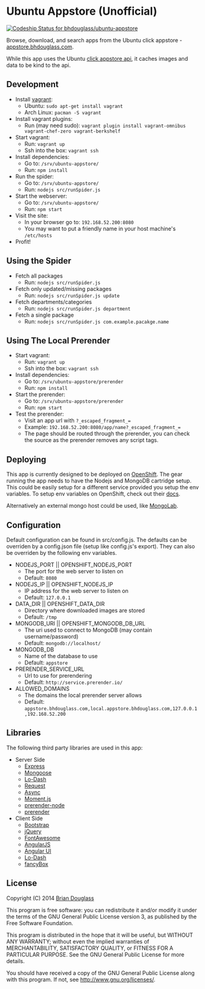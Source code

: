 # Ubuntu Appstore (Unofficial) #

[ ![Codeship Status for bhdouglass/ubuntu-appstore](https://codeship.com/projects/6a279da0-64a5-0132-af74-0639b0c195d6/status?branch=master)](https://codeship.com/projects/52618)

Browse, download, and search apps from the Ubuntu click appstore - [appstore.bhdouglass.com](http://appstore.bhdouglass.com/).

While this app uses the Ubuntu [click appstore api](https://wiki.ubuntu.com/AppStore/Interfaces/ClickPackageIndex),
it caches images and data to be kind to the api.

## Development ##

* Install [vagrant](http://vagrantup.com/):
    * Ubuntu: `sudo apt-get install vagrant`
    * Arch Linux: `pacman -S vagrant`
* Install vagrant plugins:
    * Run (may need sudo): `vagrant plugin install vagrant-omnibus vagrant-chef-zero vagrant-berkshelf`
* Start vagrant:
    * Run: `vagrant up`
    * Ssh into the box: `vagrant ssh`
* Install dependencies:
    * Go to: `/srv/ubuntu-appstore/`
    * Run: `npm install`
* Run the spider:
    * Go to: `/srv/ubuntu-appstore/`
    * Run: `nodejs src/runSpider.js`
* Start the webserver:
    * Go to: `/srv/ubuntu-appstore/`
    * Run: `npm start`
* Visit the site:
    * In your browser go to: `192.168.52.200:8080`
    * You may want to put a friendly name in your host machine's `/etc/hosts`
* Profit!

## Using the Spider ##

* Fetch all packages
    * Run: `nodejs src/runSpider.js`
* Fetch only updated/missing packages
    * Run: `nodejs src/runSpider.js update`
* Fetch departments/categories
    * Run: `nodejs src/runSpider.js department`
* Fetch a single package
    * Run: `nodejs src/runSpider.js com.example.pacakge.name`

## Using The Local Prerender ##

* Start vagrant:
    * Run: `vagrant up`
    * Ssh into the box: `vagrant ssh`
* Install dependencies:
    * Go to: `/srv/ubuntu-appstore/prerender`
    * Run: `npm install`
* Start the prerender:
    * Go to: `/srv/ubuntu-appstore/prerender`
    * Run: `npm start`
* Test the prerender:
    * Visit an app url with `?_escaped_fragment_=`
    * Example: `192.168.52.200:8080/app/name?_escaped_fragment_=`
    * The page should be routed through the prerender, you can check the source as the prerender removes any script tags.

## Deploying ##

This app is currently designed to be deployed on [OpenShift](https://www.openshift.com).
The gear running the app needs to have the Nodejs and MongoDB cartridge setup.
This could be easily setup for a different service provided you setup the env variables.
To setup env variables on OpenShift, check out their [docs](https://developers.openshift.com/en/managing-environment-variables.html#custom-variables).

Alternatively an external mongo host could be used, like [MongoLab](https://mongolab.com/).

## Configuration ##

Default configuration can be found in src/config.js. The defaults can be overriden
by a config.json file (setup like config.js's export). They can also be overriden
by the following env variables.

* NODEJS_PORT || OPENSHIFT_NODEJS_PORT
    * The port for the web server to listen on
    * Default: `8080`
* NODEJS_IP || OPENSHIFT_NODEJS_IP
    * IP address for the web server to listen on
    * Default: `127.0.0.1`
* DATA_DIR || OPENSHIFT_DATA_DIR
    * Directory where downloaded images are stored
    * Default: `/tmp`
* MONGODB_URI || OPENSHIFT_MONGODB_DB_URL
    * The uri used to connect to MongoDB (may contain username/password)
    * Default: `mongodb://localhost/`
* MONGODB_DB
    * Name of the database to use
    * Default: `appstore`
* PRERENDER_SERVICE_URL
    * Url to use for prerendering
    * Default: `http://service.prerender.io/`
* ALLOWED_DOMAINS
    * The domains the local prerender server allows
    * Default: `appstore.bhdouglass.com,local.appstore.bhdouglass.com,127.0.0.1,192.168.52.200`

## Libraries ##

The following third party libraries are used in this app:

* Server Side
    * [Express](http://expressjs.com/)
    * [Mongoose](http://mongoosejs.com/)
    * [Lo-Dash](https://lodash.com/)
    * [Request](https://github.com/request/request)
    * [Async](https://github.com/caolan/async)
    * [Moment.js](http://momentjs.com/)
    * [prerender-node](https://github.com/prerender/prerender-node#using-your-own-prerender-service)
    * [prerender](https://github.com/prerender/prerender)
* Client Side
    * [Bootstrap](http://getbootstrap.com/)
    * [jQuery](http://jquery.com/)
    * [FontAwesome](http://fontawesome.io/)
    * [AngularJS](https://angularjs.org/)
    * [Angular UI](http://angular-ui.github.io/)
    * [Lo-Dash](https://lodash.com/)
    * [fancyBox](http://fancyapps.com/fancybox/)

## License ##

Copyright (C) 2014 [Brian Douglass](http://bhdouglass.com/)

This program is free software: you can redistribute it and/or modify it under the terms of the GNU General Public License version 3, as published
by the Free Software Foundation.

This program is distributed in the hope that it will be useful, but WITHOUT ANY WARRANTY; without even the implied warranties of MERCHANTABILITY, SATISFACTORY QUALITY, or FITNESS FOR A PARTICULAR PURPOSE.  See the GNU General Public License for more details.

You should have received a copy of the GNU General Public License along with this program.  If not, see <http://www.gnu.org/licenses/>.
